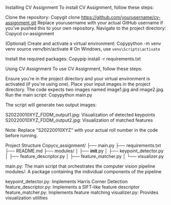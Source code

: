 Installing CV Assignment
To install CV Assignment, follow these steps:

Clone the repository:
Copygit clone https://github.com/yourusername/cv-assignment.git
Replace yourusername with your actual GitHub username if you've pushed this to your own repository.
Navigate to the project directory:
Copycd cv-assignment

(Optional) Create and activate a virtual environment:
Copypython -m venv venv
source venv/bin/activate  # On Windows, use `venv\Scripts\activate`

Install the required packages:
Copypip install -r requirements.txt


Using CV Assignment
To use CV Assignment, follow these steps:

Ensure you're in the project directory and your virtual environment is activated (if you're using one).
Place your input images in the project directory. The code expects two images named image1.jpg and image2.jpg.
Run the main script:
Copypython main.py

The script will generate two output images:

S20220010XYZ_FDDM_output1.jpg: Visualization of detected keypoints
S20220010XYZ_FDDM_output2.jpg: Visualization of matched features

Note: Replace "S20220010XYZ" with your actual roll number in the code before running.

Project Structure
Copycv_assignment/
├── main.py
├── requirements.txt
├── README.md
├── modules/
│   ├── __init__.py
│   ├── keypoint_detector.py
│   ├── feature_descriptor.py
│   ├── feature_matcher.py
│   └── visualizer.py

main.py: The main script that orchestrates the computer vision pipeline
modules/: A package containing the individual components of the pipeline

keypoint_detector.py: Implements Harris Corner Detection
feature_descriptor.py: Implements a SIFT-like feature descriptor
feature_matcher.py: Implements feature matching
visualizer.py: Provides visualization utilities